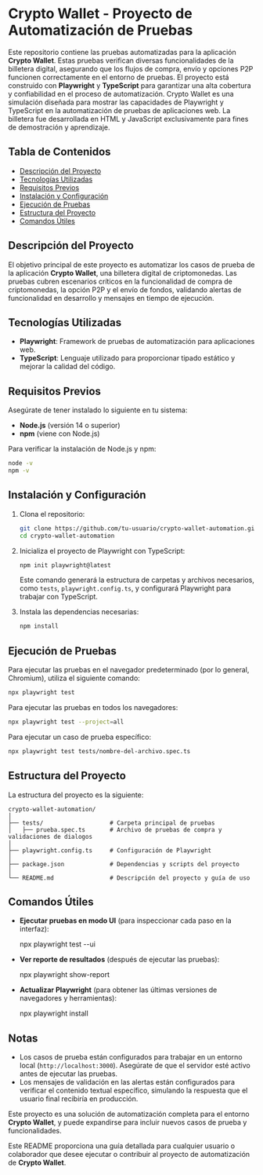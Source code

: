 # Crypto Wallet - Proyecto de Automatización de Pruebas

Este repositorio contiene las pruebas automatizadas para la aplicación **Crypto Wallet**. Estas pruebas verifican diversas funcionalidades de la billetera digital, asegurando que los flujos de compra, envío y opciones P2P funcionen correctamente en el entorno de pruebas. El proyecto está construido con **Playwright** y **TypeScript** para garantizar una alta cobertura y confiabilidad en el proceso de automatización.
Crypto Wallet es una simulación diseñada para mostrar las capacidades de Playwright y TypeScript en la automatización de pruebas de aplicaciones web. La billetera fue desarrollada en HTML y JavaScript exclusivamente para fines de demostración y aprendizaje.

## Tabla de Contenidos
- [Descripción del Proyecto](#descripción-del-proyecto)
- [Tecnologías Utilizadas](#tecnologías-utilizadas)
- [Requisitos Previos](#requisitos-previos)
- [Instalación y Configuración](#instalación-y-configuración)
- [Ejecución de Pruebas](#ejecución-de-pruebas)
- [Estructura del Proyecto](#estructura-del-proyecto)
- [Comandos Útiles](#comandos-útiles)

## Descripción del Proyecto
El objetivo principal de este proyecto es automatizar los casos de prueba de la aplicación **Crypto Wallet**, una billetera digital de criptomonedas. Las pruebas cubren escenarios críticos en la funcionalidad de compra de criptomonedas, la opción P2P y el envío de fondos, validando alertas de funcionalidad en desarrollo y mensajes en tiempo de ejecución.

## Tecnologías Utilizadas
- **Playwright**: Framework de pruebas de automatización para aplicaciones web.
- **TypeScript**: Lenguaje utilizado para proporcionar tipado estático y mejorar la calidad del código.

## Requisitos Previos
Asegúrate de tener instalado lo siguiente en tu sistema:
- **Node.js** (versión 14 o superior)
- **npm** (viene con Node.js)

Para verificar la instalación de Node.js y npm:
```bash
node -v
npm -v
```

## Instalación y Configuración
1. Clona el repositorio:
   ```bash
   git clone https://github.com/tu-usuario/crypto-wallet-automation.git
   cd crypto-wallet-automation
   ```

2. Inicializa el proyecto de Playwright con TypeScript:
   ```bash
   npm init playwright@latest
   ```
   Este comando generará la estructura de carpetas y archivos necesarios, como `tests`, `playwright.config.ts`, y configurará Playwright para trabajar con TypeScript.

3. Instala las dependencias necesarias:
   ```bash
   npm install
   ```

## Ejecución de Pruebas
Para ejecutar las pruebas en el navegador predeterminado (por lo general, Chromium), utiliza el siguiente comando:
```bash
npx playwright test
```

Para ejecutar las pruebas en todos los navegadores:
```bash
npx playwright test --project=all
```

Para ejecutar un caso de prueba específico:
```bash
npx playwright test tests/nombre-del-archivo.spec.ts
```

## Estructura del Proyecto
La estructura del proyecto es la siguiente:

```
crypto-wallet-automation/
│
├── tests/                   # Carpeta principal de pruebas
│   ├── prueba.spec.ts       # Archivo de pruebas de compra y validaciones de dialogos
│
├── playwright.config.ts     # Configuración de Playwright
│
├── package.json             # Dependencias y scripts del proyecto
│
└── README.md                # Descripción del proyecto y guía de uso
```

## Comandos Útiles
- **Ejecutar pruebas en modo UI** (para inspeccionar cada paso en la interfaz):
  
  npx playwright test --ui
  
  
- **Ver reporte de resultados** (después de ejecutar las pruebas):
  
  npx playwright show-report
  

- **Actualizar Playwright** (para obtener las últimas versiones de navegadores y herramientas):
  
  npx playwright install
  

## Notas
- Los casos de prueba están configurados para trabajar en un entorno local (`http://localhost:3000`). Asegúrate de que el servidor esté activo antes de ejecutar las pruebas.
- Los mensajes de validación en las alertas están configurados para verificar el contenido textual específico, simulando la respuesta que el usuario final recibiría en producción.

Este proyecto es una solución de automatización completa para el entorno **Crypto Wallet**, y puede expandirse para incluir nuevos casos de prueba y funcionalidades.



Este README proporciona una guía detallada para cualquier usuario o colaborador que desee ejecutar o contribuir al proyecto de automatización de **Crypto Wallet**.